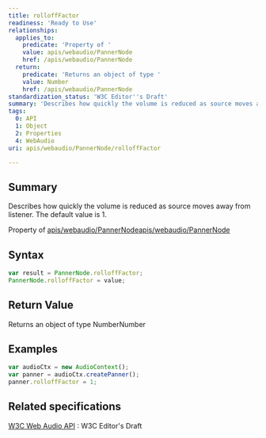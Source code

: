 ```yaml
---
title: rolloffFactor
readiness: 'Ready to Use'
relationships:
  applies_to:
    predicate: 'Property of '
    value: apis/webaudio/PannerNode
    href: /apis/webaudio/PannerNode
  return:
    predicate: 'Returns an object of type '
    value: Number
    href: /apis/webaudio/PannerNode
standardization_status: 'W3C Editor''s Draft'
summary: 'Describes how quickly the volume is reduced as source moves away from listener. The default value is 1.'
tags:
  0: API
  1: Object
  2: Properties
  4: WebAudio
uri: apis/webaudio/PannerNode/rolloffFactor

---
```

## Summary

Describes how quickly the volume is reduced as source moves away from listener. The default value is 1.

Property of [apis/webaudio/PannerNode](/apis/webaudio/PannerNode)[apis/webaudio/PannerNode](/apis/webaudio/PannerNode)

## Syntax

``` js
var result = PannerNode.rolloffFactor;
PannerNode.rolloffFactor = value;
```

## Return Value

Returns an object of type NumberNumber

## Examples

``` js
var audioCtx = new AudioContext();
var panner = audioCtx.createPanner();
panner.rolloffFactor = 1;
```

## Related specifications

[W3C Web Audio API](http://webaudio.github.io/web-audio-api/)
:   W3C Editor's Draft
